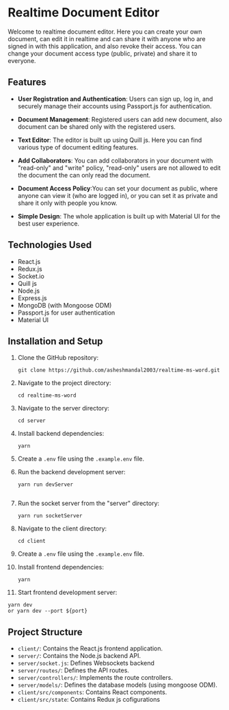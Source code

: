 # Realtime Document Editor

Welcome to realtime document editor. Here you can create your own document, can edit it in realtime and can share it with anyone who are signed in with this application, and also revoke their access. You can change your document access type (public, private) and share it to everyone.

## Features

- **User Registration and Authentication**: Users can sign up, log in, and securely manage their accounts using Passport.js for authentication.

- **Document Management**: Registered users can add new document, also document can be shared only with the registered users.

- **Text Editor**: The editor is built up using Quill js. Here you can find various type of document editing features.

- **Add Collaborators**: You can add collaborators in your document with "read-only" and "write" policy, "read-only" users are not allowed to edit the document the can only read the document.

- **Document Access Policy**:You can set your document as public, where anyone can view it (who are logged in), or you can set it as private and share it only with people you know.

- **Simple Design**: The whole application is built up with Material UI for the best user experience.

## Technologies Used

- React.js
- Redux.js
- Socket.io
- Quill js
- Node.js
- Express.js
- MongoDB (with Mongoose ODM)
- Passport.js for user authentication
- Material UI

## Installation and Setup

1. Clone the GitHub repository:

   ```shell
   git clone https://github.com/asheshmandal2003/realtime-ms-word.git
   ```

2. Navigate to the project directory:

   ```shell
   cd realtime-ms-word
   ```
3. Navigate to the server directory:

   ```shell
   cd server
   ```
4. Install backend dependencies:

   ```shell
   yarn
   ```
5. Create a `.env` file using the `.example.env` file.

6. Run the backend development server:

   ```shell
   yarn run devServer


6. Run the socket server from the "server" directory:

   ```shell
   yarn run socketServer
   ```

7. Navigate to the client directory:

   ```shell
   cd client
   ```

8. Create a `.env` file using the `.example.env` file.

9. Install frontend dependencies:

   ```shell
   yarn
   ```
10. Start frontend development server:

   ```shell
   yarn dev
   or yarn dev --port ${port}
   ```

## Project Structure


   - `client/`: Contains the React.js frontend application.
   - `server/`: Contains the Node.js backend API.
   - `server/socket.js`: Defines Websockets backend
   - `server/routes/`: Defines the API routes.
   - `server/controllers/`: Implements the route controllers.
   - `server/models/`: Defines the database models (using mongoose ODM).
   - `client/src/components`: Contains React components.
   - `client/src/state`: Contains Redux js cofigurations

